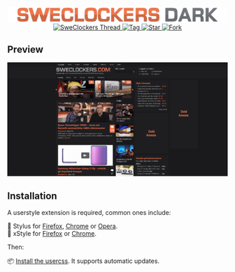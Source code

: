 <p align="center">
	<img alt="sweclockersdark-logo" src="images/banner.png" width="720">
	<br>
	<a href="https://img.shields.io/badge/SweClockers-Thread-F47447">
		<img src="https://img.shields.io/badge/SweClockers-Thread-F47447" alt="SweClockers Thread">
	</a>
	<a href="https://github.com/Soitora/SweClockers-Dark/tags">
		<img src="https://img.shields.io/github/tag/Soitora/SweClockers-Dark.svg?label=tag" alt="Tag">
	</a>
	<a href="https://github.com/Soitora/SweClockers-Dark/stargazers">
		<img src="http://github-svg-buttons.herokuapp.com/star.svg?user=Soitora&repo=SweClockers-Dark&style=flat&background=007ec6" alt="Star">
	</a>
	<a href="http://github.com/Soitora/SweClockers-Dark/fork">
		<img src="http://github-svg-buttons.herokuapp.com/fork.svg?user=Soitora&repo=SweClockers-Dark&style=flat&background=007ec6" alt="Fork">
	</a>
</p>

## Preview
![SweClockers Dark preview](images/preview.png)

## Installation
A userstyle extension is required, common ones include:

🎨 Stylus for [Firefox](https://addons.mozilla.org/en-US/firefox/addon/styl-us/), [Chrome](https://chrome.google.com/webstore/detail/stylus/clngdbkpkpeebahjckkjfobafhncgmne) or [Opera](https://addons.opera.com/en-gb/extensions/details/stylus/).<br>
🎨 xStyle for [Firefox](https://addons.mozilla.org/firefox/addon/xstyle/) or [Chrome](https://chrome.google.com/webstore/detail/xstyle/hncgkmhphmncjohllpoleelnibpmccpj).

Then:

📦 [Install the usercss](https://github.com/Soitora/SweClockers-Dark/raw/master/sweclockers-dark.user.styl). It supports automatic updates.<br>
